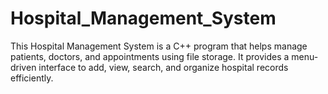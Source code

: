 # Hospital_Management_System
This Hospital Management System is a C++ program that helps manage patients, doctors, and appointments using file storage. It provides a menu-driven interface to add, view, search, and organize hospital records efficiently.
